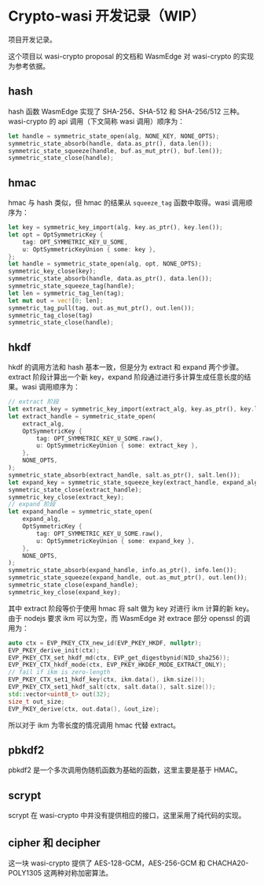 # Crypto-wasi 开发记录（WIP）

项目开发记录。

这个项目以 wasi-crypto proposal 的文档和 WasmEdge 对 wasi-crypto 的实现为参考依据。

## hash

hash 函数 WasmEdge 实现了 SHA-256、SHA-512 和 SHA-256/512 三种。wasi-crypto 的 api 调用（下文简称 wasi 调用）顺序为：

```rust
let handle = symmetric_state_open(alg, NONE_KEY, NONE_OPTS);
symmetric_state_absorb(handle, data.as_ptr(), data.len());
symmetric_state_squeeze(handle, buf.as_mut_ptr(), buf.len());
symmetric_state_close(handle);
```

## hmac

hmac 与 hash 类似，但 hmac 的结果从 `squeeze_tag` 函数中取得。wasi 调用顺序为：

```rust
let key = symmetric_key_import(alg, key.as_ptr(), key.len());
let opt = OptSymmetricKey {
    tag: OPT_SYMMETRIC_KEY_U_SOME,
    u: OptSymmetricKeyUnion { some: key },
};
let handle = symmetric_state_open(alg, opt, NONE_OPTS);
symmetric_key_close(key);
symmetric_state_absorb(handle, data.as_ptr(), data.len());
symmetric_state_squeeze_tag(handle);
let len = symmetric_tag_len(tag);
let mut out = vec![0; len];
symmetric_tag_pull(tag, out.as_mut_ptr(), out.len());
symmetric_tag_close(tag)
symmetric_state_close(handle);
```

## hkdf

hkdf 的调用方法和 hash 基本一致，但是分为 extract 和 expand 两个步骤。extract 阶段计算出一个新 key，expand 阶段通过进行多计算生成任意长度的结果。wasi 调用顺序为：

```rust
// extract 阶段
let extract_key = symmetric_key_import(extract_alg, key.as_ptr(), key.len());
let extract_handle = symmetric_state_open(
    extract_alg,
    OptSymmetricKey {
        tag: OPT_SYMMETRIC_KEY_U_SOME.raw(),
        u: OptSymmetricKeyUnion { some: extract_key },
    },
    NONE_OPTS,
);
symmetric_state_absorb(extract_handle, salt.as_ptr(), salt.len());
let expand_key = symmetric_state_squeeze_key(extract_handle, expand_alg);
symmetric_state_close(extract_handle);
symmetric_key_close(extract_key);
// expand 阶段
let expand_handle = symmetric_state_open(
    expand_alg,
    OptSymmetricKey {
        tag: OPT_SYMMETRIC_KEY_U_SOME.raw(),
        u: OptSymmetricKeyUnion { some: expand_key },
    },
    NONE_OPTS,
);
symmetric_state_absorb(expand_handle, info.as_ptr(), info.len());
symmetric_state_squeeze(expand_handle, out.as_mut_ptr(), out.len());
symmetric_state_close(expand_handle);
symmetric_key_close(expand_key);
```

其中 extract 阶段等价于使用 hmac 将 salt 做为 key 对进行 ikm 计算的新 key。由于 nodejs 要求 ikm 可以为空，而 WasmEdge 对 extrace 部分 openssl 的调用为：

```cpp
auto ctx = EVP_PKEY_CTX_new_id(EVP_PKEY_HKDF, nullptr);
EVP_PKEY_derive_init(ctx);
EVP_PKEY_CTX_set_hkdf_md(ctx, EVP_get_digestbynid(NID_sha256));
EVP_PKEY_CTX_hkdf_mode(ctx, EVP_PKEY_HKDEF_MODE_EXTRACT_ONLY);
// fail if ikm is zero-length 
EVP_PKEY_CTX_set1_hkdf_key(ctx, ikm.data(), ikm.size()); 
EVP_PKEY_CTX_set1_hkdf_salt(ctx, salt.data(), salt.size());
std::vector<uint8_t> out(32);
size_t out_size;
EVP_PKEY_derive(ctx, out.data(), &out_ize);
```

所以对于 ikm 为零长度的情况调用 hmac 代替 extract。

## pbkdf2

pbkdf2 是一个多次调用伪随机函数为基础的函数，这里主要是基于 HMAC。

## scrypt

scrypt 在 wasi-crypto 中并没有提供相应的接口，这里采用了纯代码的实现。

## cipher 和 decipher

这一块 wasi-crypto 提供了 AES-128-GCM，AES-256-GCM 和 CHACHA20-POLY1305 这两种对称加密算法。

